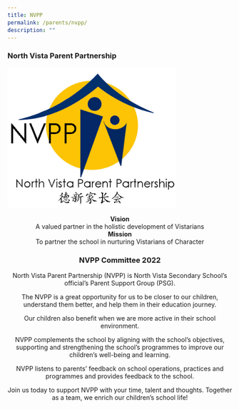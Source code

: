 ```yaml
---
title: NVPP
permalink: /parents/nvpp/
description: ""
---
```

### North Vista Parent Partnership


<img src="/images/logoNVPP.jpg" 
     style="width:75%">
		 
<center><b>Vision</b>

<center>A valued partner in the holistic development of Vistarians

  

<center><b>Mission</center></b>

<center>To partner the school in nurturing Vistarians of Character</center>

### NVPP Committee 2022

North Vista Parent Partnership (NVPP) is North Vista Secondary School’s official’s Parent Support Group (PSG).

The NVPP is a great opportunity for us to be closer to our children, understand them better, and help them in their education journey.

Our children also benefit when we are more active in their school environment.

NVPP complements the school by aligning with the school’s objectives, supporting and strengthening the school’s programmes to improve our children’s well-being and learning.

NVPP listens to parents’ feedback on school operations, practices and programmes and provides feedback to the school.

Join us today to support NVPP with your time, talent and thoughts. Together as a team, we enrich our children’s school life!